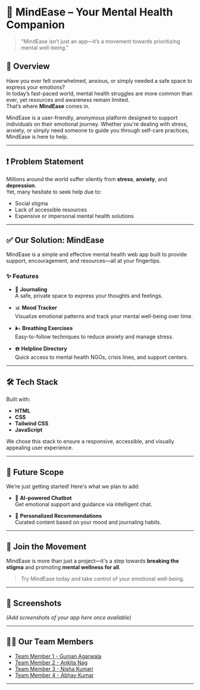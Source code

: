 # 🧠 MindEase – Your Mental Health Companion

> "MindEase isn’t just an app—it’s a movement towards prioritizing mental well-being."

## 🌟 Overview

Have you ever felt overwhelmed, anxious, or simply needed a safe space to express your emotions?  
In today’s fast-paced world, mental health struggles are more common than ever, yet resources and awareness remain limited.  
That’s where **MindEase** comes in.

MindEase is a user-friendly, anonymous platform designed to support individuals on their emotional journey. Whether you're dealing with stress, anxiety, or simply need someone to guide you through self-care practices, MindEase is here to help.

---

## ❗ Problem Statement

Millions around the world suffer silently from **stress**, **anxiety**, and **depression**.  
Yet, many hesitate to seek help due to:

- Social stigma
- Lack of accessible resources
- Expensive or impersonal mental health solutions

---

## ✅ Our Solution: MindEase

MindEase is a simple and effective mental health web app built to provide support, encouragement, and resources—all at your fingertips.

### ✨ Features

- 📝 **Journaling**  
  A safe, private space to express your thoughts and feelings.

- 📊 **Mood Tracker**  
  Visualize emotional patterns and track your mental well-being over time.

- 🌬️ **Breathing Exercises**  
  Easy-to-follow techniques to reduce anxiety and manage stress.

- ☎️ **Helpline Directory**  
  Quick access to mental health NGOs, crisis lines, and support centers.

---

## 🛠 Tech Stack

Built with:

- **HTML**
- **CSS**
- **Tailwind CSS**
- **JavaScript**

We chose this stack to ensure a responsive, accessible, and visually appealing user experience.

---

## 🚀 Future Scope

We’re just getting started! Here's what we plan to add:

- 🤖 **AI-powered Chatbot**  
  Get emotional support and guidance via intelligent chat.


- 🎯 **Personalized Recommendations**  
  Curated content based on your mood and journaling habits.

---

## 🙌 Join the Movement

MindEase is more than just a project—it's a step towards **breaking the stigma** and promoting **mental wellness for all**.

> Try MindEase today and take control of your emotional well-being.

---

## 📸 Screenshots

*(Add screenshots of your app here once available)*

---

## 👨‍💻 Our Team Members

- [Team Member 1 - Gunjan Agarwala](https://github.com/Gunjan1621)
- [Team Member 2 - Ankita Nag](https://github.com/ankita14-p)
- [Team Member 3 - Nisha Kumari](https://github.com/workdotnisha)
- [Team Member 4 - Abhay Kumar](https://github.com/ak-0283)

---
